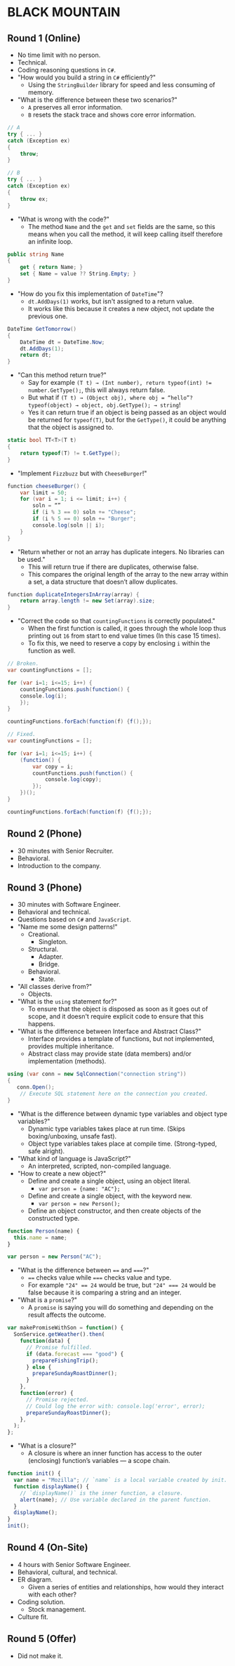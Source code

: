 # BLACK MOUNTAIN

## Round 1 (Online)

- No time limit with no person.
- Technical.
- Coding reasoning questions in `C#`.
- "How would you build a string in `C#` efficiently?"
  - Using the `StringBuilder` library for speed and less consuming of memory.
- "What is the difference between these two scenarios?"
  - `A` preserves all error information.
  - `B` resets the stack trace and shows core error information.

```cs
// A
try { ... }
catch (Exception ex)
{
    throw;
}
```

```cs
// B
try { ... }
catch (Exception ex)
{
    throw ex;
}
```

- "What is wrong with the code?"
  - The method `Name` and the `get` and `set` fields are the same, so this means when you call the method, it will keep calling itself therefore an infinite loop.

```cs
public string Name
{
    get { return Name; }
    set { Name = value ?? String.Empty; }
}
```

- "How do you fix this implementation of `DateTime`"?
  - `dt.AddDays(1)` works, but isn't assigned to a return value.
  - It works like this because it creates a new object, not update the previous one.

```cs
DateTime GetTomorrow()
{
    DateTime dt = DateTime.Now;
    dt.AddDays(1);
    return dt;
}
```

- "Can this method return true?"
  - Say for example `(T t) → (Int number), return typeof(int) != number.GetType();`, this will always return false.
  - But what if `(T t) → (Object obj), where obj = “hello”? typeof(object) → object, obj.GetType(); → string`!
  - Yes it can return true if an object is being passed as an object would be returned for `typeof(T)`, but for the `GetType()`, it could be anything that the object is assigned to.

```cs
static bool TT<T>(T t)
{
    return typeof(T) != t.GetType();
}
```

- "Implement `Fizzbuzz` but with `CheeseBurger`!"

```cs
function cheeseBurger() {
    var limit = 50;
    for (var i = 1; i <= limit; i++) {
    	soln = “”
        if (i % 3 == 0) soln += "Cheese";
        if (i % 5 == 0) soln += "Burger";
        console.log(soln || i);
    }
}
```

- "Return whether or not an array has duplicate integers. No libraries can be used."
  - This will return true if there are duplicates, otherwise false.
  - This compares the original length of the array to the new array within a set, a data structure that doesn’t allow duplicates.

```cs
function duplicateIntegersInArray(array) {
    return array.length != new Set(array).size;
}
```

- "Correct the code so that `countingFunctions` is correctly populated."
  - When the first function is called, it goes through the whole loop thus printing out `16` from start to end value times (In this case 15 times).
  - To fix this, we need to reserve a copy by enclosing `i` within the function as well.

```cs
// Broken.
var countingFunctions = [];

for (var i=1; i<=15; i++) {
	countingFunctions.push(function() {
	console.log(i);
	});
}

countingFunctions.forEach(function(f) {f();});
```

```cs
// Fixed.
var countingFunctions = [];

for (var i=1; i<=15; i++) {
	(function() {
		var copy = i;
		countFunctions.push(function() {
			console.log(copy);
		});
	})();
}

countingFunctions.forEach(function(f) {f();});
```

## Round 2 (Phone)

- 30 minutes with Senior Recruiter.
- Behavioral.
- Introduction to the company.

## Round 3 (Phone)

- 30 minutes with Software Engineer.
- Behavioral and technical.
- Questions based on `C#` and `JavaScript`.
- "Name me some design patterns!"
  - Creational.
    - Singleton.
  - Structural.
    - Adapter.
    - Bridge.
  - Behavioral.
    - State.
- "All classes derive from?"
  - Objects.
- "What is the `using` statement for?"
  - To ensure that the object is disposed as soon as it goes out of scope, and it doesn't require explicit code to ensure that this happens.
- "What is the difference between Interface and Abstract Class?"
  - Interface provides a template of functions, but not implemented, provides multiple inheritance.
  - Abstract class may provide state (data members) and/or implementation (methods).

```cs
using (var conn = new SqlConnection("connection string"))
{
   conn.Open();
    // Execute SQL statement here on the connection you created.
}
```

- "What is the difference between dynamic type variables and object type variables?"
  - Dynamic type variables takes place at run time. (Skips boxing/unboxing, unsafe fast).
  - Object type variables takes place at compile time. (Strong-typed, safe alright).
- "What kind of language is JavaScript?"
  - An interpreted, scripted, non-compiled language.
- "How to create a new object?"
  - Define and create a single object, using an object literal.
    - `var person = {name: "AC"};`
  - Define and create a single object, with the keyword new.
    - `var person = new Person();`
  - Define an object constructor, and then create objects of the constructed type.

```js
function Person(name) {
  this.name = name;
}

var person = new Person("AC");
```

- "What is the difference between `==` and `===`?"
  - `==` checks value while `===` checks value and type.
  - For example `"24" == 24` would be true, but `"24" === 24` would be false because it is comparing a string and an integer.
- "What is a `promise`?"
  - A `promise` is saying you will do something and depending on the result affects the outcome.

```js
var makePromiseWithSon = function() {
  SonService.getWeather().then(
    function(data) {
      // Promise fulfilled.
      if (data.forecast === "good") {
        prepareFishingTrip();
      } else {
        prepareSundayRoastDinner();
      }
    },
    function(error) {
      // Promise rejected.
      // Could log the error with: console.log('error', error);
      prepareSundayRoastDinner();
    },
  );
};
```

- "What is a closure?"
  - A closure is where an inner function has access to the outer (enclosing) function’s variables — a scope chain.

```js
function init() {
  var name = "Mozilla"; // `name` is a local variable created by init.
  function displayName() {
    // `displayName()` is the inner function, a closure.
    alert(name); // Use variable declared in the parent function.
  }
  displayName();
}
init();
```

## Round 4 (On-Site)

- 4 hours with Senior Software Engineer.
- Behavioral, cultural, and technical.
- ER diagram.
  - Given a series of entities and relationships, how would they interact with each other?
- Coding solution.
  - Stock management.
- Culture fit.

## Round 5 (Offer)

- Did not make it.

